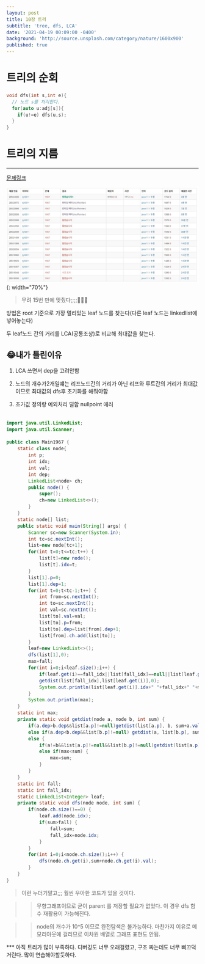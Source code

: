 ```yaml
---
layout: post
title: 10장 트리
subtitle: 'tree, dfs, LCA'
date: '2021-04-19 00:09:00 -0400'
background: 'http://source.unsplash.com/category/nature/1600x900'
published: true
---
```


# 트리의 순회 

``` c
void dfs(int s,int e){
  // 노드 s를 처리한다.
  for(auto u:adj[s]){
    if(u!=e) dfs(u,s);
  }
}
```

# 트리의 지름
---

[문제링크](https://www.acmicpc.net/problem/1967)

![캡쳐](https://github.com/ujajuck/ujajuck.github.io/blob/master/img/posts/Post0419.JPG?raw=true){: width="70%"}

> 무려 15번 만에 맞췄다;;;;🤣🤣🤣


방법은 root 기준으로 가장 멀리있는 leaf 노드를 찾는다(다른 leaf 노드는 linkedlist에 넣어놓는다)

두 leaf노드 간의 거리를 LCA(공통조상)로 비교해 최대값을 찾는다.


## 😂내가 틀린이유

1. LCA 쓰면서 dep을 고려안함

2. 노드의 개수가2개일떄는 리프노드간의 거리가 아닌 리프와 루트간의 거리가 최대값이므로 최대값의 dfs후 초기화를 해줘야함

3. 초가값 정의랑 예외처리 덜함 nullpoint 에러 


```java

import java.util.LinkedList;
import java.util.Scanner;

public class Main1967 {
	static class node{
		int p;
		int idx;
		int val;
		int dep;
		LinkedList<node> ch;
		public node() {
			super();
			ch=new LinkedList<>();
		}
	}
	static node[] list;
	public static void main(String[] args) {
		Scanner sc=new Scanner(System.in);
		int tc=sc.nextInt();
		list=new node[tc+1];
		for(int t=0;t<=tc;t++) {
			list[t]=new node();
			list[t].idx=t;
		}
		list[1].p=0;
		list[1].dep=1;
		for(int t=0;t<tc-1;t++) {
			int from=sc.nextInt();
			int to=sc.nextInt();
			int val=sc.nextInt();
			list[to].val=val;
			list[to].p=from;
			list[to].dep=list[from].dep+1;
			list[from].ch.add(list[to]);
		}
		leaf=new LinkedList<>();
		dfs(list[1],0);
		max=fall;
		for(int i=0;i<leaf.size();i++) {
			if(leaf.get(i)==fall_idx||list[fall_idx]==null||list[leaf.get(i)]==null)continue;
			getdist(list[fall_idx],list[leaf.get(i)],0);
			System.out.println(list[leaf.get(i)].idx+" "+fall_idx+" "+max);
		}
		System.out.println(max);
	}
	static int max;
	private static void getdist(node a, node b, int sum) {
		if(a.dep>b.dep&&list[a.p]!=null)getdist(list[a.p], b, sum+a.val);
		else if(a.dep<b.dep&&list[b.p]!=null) getdist(a, list[b.p], sum+b.val);
		else {
			if(a!=b&&list[a.p]!=null&&list[b.p]!=null)getdist(list[a.p], list[b.p], sum+a.val+b.val);
			else if(max<sum) {
				max=sum;
			}
		}
	}
	static int fall;
	static int fall_idx;
	static LinkedList<Integer> leaf;
	private static void dfs(node node, int sum) {
		if(node.ch.size()==0) {
			leaf.add(node.idx);
			if(sum>fall) {
				fall=sum;
				fall_idx=node.idx;
			}
		}
		for(int i=0;i<node.ch.size();i++) {
			dfs(node.ch.get(i),sum+node.ch.get(i).val);
		}
	}
}


```

> 이런 누더기말고;;; 훨씬 우아한 코드가 있을 것이다. 

>> 무향그래프이므로 굳이 parent 를 저장할 필요가 없었다. 이 경우 dfs 함수 재활용이 가능해진다.

>> node의 개수가 10^5 이므로 완전탐색은 불가능하다. 마찬가지 이유로 메모리아웃에 걸리므로 이차원 배열로 그래프 표현도 안됨.


*** 아직 트리가 많이 부족하다. 디버깅도 너무 오래걸렸고, 구조 짜는데도 너무 삐끄덕 거린다. 많이 연습해야할듯하다.
